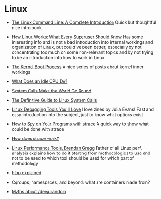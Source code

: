 # Linux

* [The Linux Command Line: A Complete Introduction](https://www.amazon.com/Linux-Command-Line-Complete-Introduction)
  Quick but thoughtful nice intro book

* [How Linux Works: What Every Superuser Should Know](https://www.amazon.com/How-Linux-Works-Superuser-Should/dp/1593270356)
  Has some interesting info and is not a bad introduction into internal workings and
  organization of Linux, but could've been better, especially by not concentrating
  too much on some non-relevant topics and by not trying to be an introduction into
  how to work in Linux

* [The Kernel Boot Process](http://duartes.org/gustavo/blog/post/kernel-boot-process/)
  A nice series of posts about kernel inner workings

* [What Does an Idle CPU Do?](http://duartes.org/gustavo/blog/post/what-does-an-idle-cpu-do/)

* [System Calls Make the World Go Round](http://duartes.org/gustavo/blog/post/system-calls/)

* [The Definitive Guide to Linux System Calls](https://blog.packagecloud.io/eng/2016/04/05/the-definitive-guide-to-linux-system-calls/)

* [Linux Debugging Tools You'll Love](http://jvns.ca/debugging-zine.pdf)
  I love zines by Julia Evans! Fast and easy introduction into the subject, just to know 
  what options exist

* [How to Spy on Your Programs with strace](http://jvns.ca/strace-zine-unfolded.pdf)
  A quick way to show what could be done with strace

* [How does strace work?](https://blog.packagecloud.io/eng/2016/02/29/how-does-strace-work/)

* [Linux Performance Tools, Brendan Gregg](https://www.youtube.com/watch?v=FJW8nGV4jxY)
  Father of all Linux perf. analysis explains how to do it starting from methodologies
  to use and not to be used to which tool should be used for which part of methodology

* [htop explained](https://peteris.rocks/blog/htop/)

* [Cgroups, namespaces, and beyond: what are containers made from?](https://www.youtube.com/watch?v=sK5i-N34im8)

* [Myths about /dev/urandom](http://www.2uo.de/myths-about-urandom/)